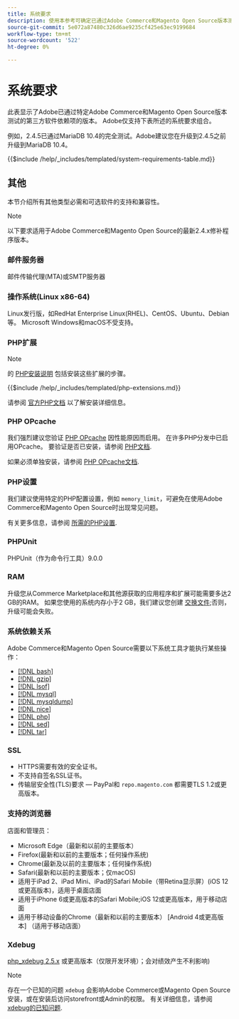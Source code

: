 ```yaml
---
title: 系统要求
description: 使用本参考可确定已通过Adobe Commerce和Magento Open Source版本测试的所需软件依赖项。
source-git-commit: 5e072a87480c326d6ae9235cf425e63ec9199684
workflow-type: tm+mt
source-wordcount: '522'
ht-degree: 0%

---
```



# 系统要求

此表显示了Adobe已通过特定Adobe Commerce和Magento Open Source版本测试的第三方软件依赖项的版本。 Adobe仅支持下表所述的系统要求组合。

例如，2.4.5已通过MariaDB 10.4的完全测试。Adobe建议您在升级到2.4.5之前升级到MariaDB 10.4。

{{$include /help/_includes/templated/system-requirements-table.md}}

## 其他

本节介绍所有其他类型必需和可选软件的支持和兼容性。

>[!NOTE]
>
>以下要求适用于Adobe Commerce和Magento Open Source的最新2.4.x修补程序版本。

### 邮件服务器

邮件传输代理(MTA)或SMTP服务器

### 操作系统(Linux x86-64)

Linux发行版，如RedHat Enterprise Linux(RHEL)、CentOS、Ubuntu、Debian等。 Microsoft Windows和macOS不受支持。

### PHP扩展

>[!NOTE]
>
>的 [PHP安装说明](prerequisites/php-settings.md) 包括安装这些扩展的步骤。

{{$include /help/_includes/templated/php-extensions.md}}

请参阅 [官方PHP文档](https://php.net/manual/en/extensions.php) 以了解安装详细信息。

### PHP OPcache

我们强烈建议您验证 [PHP OPcache](https://php.net/manual/en/intro.opcache.php) 因性能原因而启用。 在许多PHP分发中已启用OPcache。 要验证是否已安装，请参阅 [PHP文档](prerequisites/php-settings.md).

如果必须单独安装，请参阅 [PHP OPcache文档](https://php.net/manual/en/opcache.setup.php).

### PHP设置

我们建议使用特定的PHP配置设置，例如 `memory_limit`，可避免在使用Adobe Commerce和Magento Open Source时出现常见问题。

有关更多信息，请参阅 [所需的PHP设置](prerequisites/php-settings.md).

### PHPUnit

PHPUnit（作为命令行工具）9.0.0

### RAM

升级您从Commerce Marketplace和其他源获取的应用程序和扩展可能需要多达2 GB的RAM。 如果您使用的系统内存小于2 GB，我们建议您创建 [交换文件](https://support.magento.com/hc/en-us/articles/360032980432);否则，升级可能会失败。

### 系统依赖关系

Adobe Commerce和Magento Open Source需要以下系统工具才能执行某些操作：

- [[!DNL bash]](https://www.gnu.org/software/bash/)
- [[!DNL gzip]](https://www.gzip.org/)
- [[!DNL lsof]](https://linux.die.net/man/8/lsof)
- [[!DNL mysql]](https://www.mysql.com/)
- [[!DNL mysqldump]](https://dev.mysql.com/doc/refman/8.0/en/mysqldump.html)
- [[!DNL nice]](https://linux.die.net/man/1/nice)
- [[!DNL php]](https://www.php.net/)
- [[!DNL sed]](https://www.gnu.org/software/sed/manual/sed.html)
- [[!DNL tar]](https://linux.die.net/man/1/tar)

### SSL

- HTTPS需要有效的安全证书。
- 不支持自签名SSL证书。
- 传输层安全性(TLS)要求 — PayPal和 `repo.magento.com` 都需要TLS 1.2或更高版本。

### 支持的浏览器

店面和管理员：

- Microsoft Edge（最新和以前的主要版本）
- Firefox(最新和以前的主要版本；任何操作系统)
- Chrome(最新及以前的主要版本；任何操作系统)
- Safari(最新和以前的主要版本；仅macOS)
- 适用于iPad 2、iPad Mini、iPad的Safari Mobile（带Retina显示屏）(iOS 12或更高版本)，适用于桌面店面
- 适用于iPhone 6或更高版本的Safari Mobile;iOS 12或更高版本，用于移动店面
- 适用于移动设备的Chrome（最新和以前的主要版本） [Android 4或更高版本] （适用于移动店面）

### Xdebug

[php_xdebug 2.5.x](https://xdebug.org/download) 或更高版本（仅限开发环境）；会对绩效产生不利影响)

>[!NOTE]
>
>存在一个已知的问题 `xdebug` 会影响Adobe Commerce或Magento Open Source安装，或在安装后访问storefront或Admin的权限。 有关详细信息，请参阅 [xdebug的已知问题](https://support.magento.com/hc/en-us/articles/360034242212).
